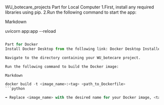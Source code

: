 WU_botecare_projects
Part for Local Computer
1.First, install any required libraries using pip.
2.Run the following command to start the app:

Markdown

uvicorn app:app --reload
```python

Part for Docker
Install Docker Desktop from the following link: Docker Desktop Installer.

Navigate to the directory containing your WU_botecare project.

Run the following command to build the Docker image:

Markdown

docker build -t <image_name>:<tag> <path_to_Dockerfile>
```python

➡️ Replace <image_name> with the desired name for your Docker image, <tag> with an optional tag, and <path_to_Dockerfile> with the path to your Dockerfile.
